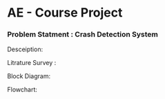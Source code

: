 # AE - Course Project 

### Problem Statment : Crash Detection System
Desceiption:

Litrature Survey :


Block Diagram:




Flowchart:
